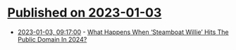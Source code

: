 # [Published on 2023-01-03](index.md)

* [2023-01-03, 09:17:00](https://soylentnews.org/article.pl?sid=23/01/02/1447257&from=rss) - [What Happens When ‘Steamboat Willie’ Hits The Public Domain In 2024?](https://soylentnews.org/article.pl?sid=23/01/02/1447257&from=rss)
